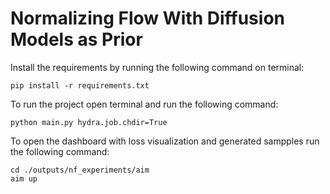 # Normalizing Flow With Diffusion Models as Prior

Install the requirements by running the following command on terminal:
```console
pip install -r requirements.txt
```

To run the project open terminal and run the following command:
```console
python main.py hydra.job.chdir=True
```

To open the dashboard with loss visualization and generated sampples run the following command:
```console
cd ./outputs/nf_experiments/aim
aim up
```
